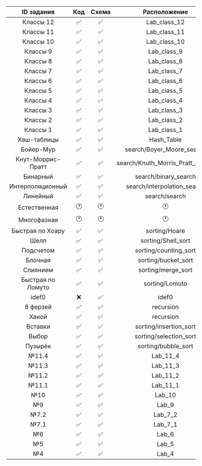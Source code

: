 | ID задания | Код | Схема | Расположение |                                                 
| :----: | :----: | :----: | :----: |
| Классы 12 | ✅ | ✅ | Lab_class_12 |
| Классы 11 | ✅ | ✅ | Lab_class_11 |
| Классы 10 | ✅ | ✅ | Lab_class_10 |
| Классы 9 | ✅ | ✅ | Lab_class_9 |
| Классы 8 | ✅ | ✅ | Lab_class_8 |
| Классы 7 | ✅ | ✅ | Lab_class_7 |
| Классы 6 | ✅ | ✅ | Lab_class_6 |
| Классы 5 | ✅ | ✅ | Lab_class_5 |
| Классы 4 | ✅ | ✅ | Lab_class_4 |
| Классы 3 | ✅ | ✅ | Lab_class_3 |
| Классы 2 | ✅ | ✅ | Lab_class_2 |
| Классы 1 | ✅ | ✅ | Lab_class_1 |
| Хэш-таблицы  | ✅ | ✅ | Hash_Table |
| Бойер-Мур | ✅ | ✅ | search/Boyer_Moore_search  |
| Кнут-Моррис-Пратт | ✅ | ✅ | search/Knuth_Morris_Pratt_search |
| Бинарный | ✅ | ✅ | search/binary_search |
| Интерполяционный | ✅ | ✅ | search/interpolation_search |
| Линейный | ✅ | ✅ | search/search |
| Естественная  | 🕐 | 🕐 | 🕐 |
| Многофазная | 🕐 | 🕐 | 🕐 |
| Быстрая по Хоару | ✅ | ✅ | sorting/Hoare |
| Шелл | ✅ | ✅ | sorting/Shell_sort |
| Подсчетом |✅  | ✅ | sorting/counting_sort |
| Блочная  | ✅ | ✅ | sorting/bucket_sort |
| Слиянием | ✅ | ✅ | sorting/merge_sort |
| Быстрая по Ломуто | ✅ | ✅ | sorting/Lomuto |
| idef0 | ❌ | ✅ | idef0 |
| 8 ферзей | ✅ | ✅ | recursion |
| Ханой | ✅ | ✅ | recursion |
| Вставки | ✅ | ✅ | sorting/insertion_sort |
| Выбор | ✅ | ✅ | sorting/selection_sort |
| Пузырёк | ✅ | ✅ | sorting/bubble_sort |
| №11.4 | ✅ | ✅ | Lab_11_4 |
| №11.3 | ✅ | ✅ | Lab_11_3 |
| №11.2 | ✅ | ✅ | Lab_11_2 |
| №11.1 | ✅ | ✅ | Lab_11_1 |
| №10 | ✅ | ✅ | Lab_10 |
| №9 | ✅ | ✅ | Lab_9 |
| №7.2 | ✅ | ✅ | Lab_7_2 |
| №7.1 | ✅ | ✅ | Lab_7_1 |
| №6 | ✅ | ✅ | Lab_6 |
| №5 | ✅ | ✅ | Lab_5 |
| №4 | ✅ | ✅ | Lab_4 |
